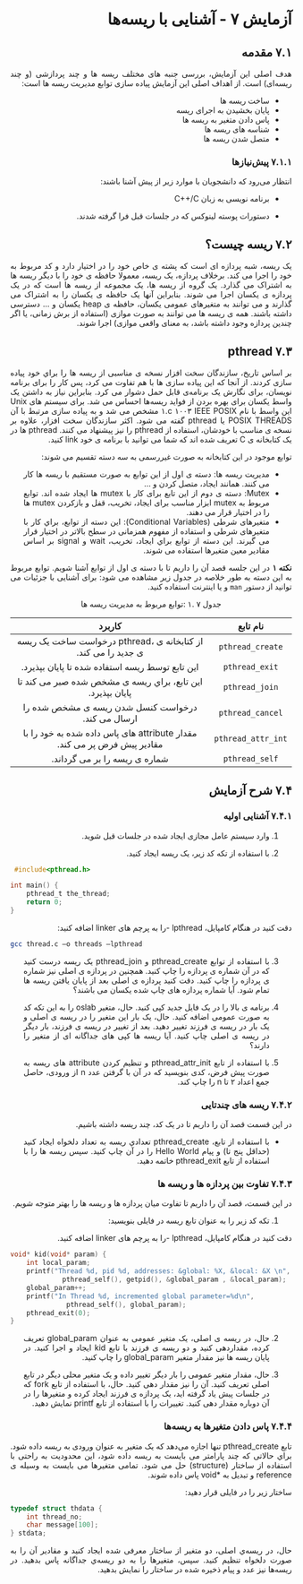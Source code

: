 <div dir="rtl" align='justify'>
   
# آزمایش ٧ - آشنایی با ریسه‌ها

## ۷.۱ مقدمه

هدف اصلی این آزمایش، بررسی جنبه های مختلف ریسه ها و چند پردازشی (و چند ریسه‌ای) است. از اهداف اصلی این آزمایش پیاده سازی توابع مدیریت ریسه ها است:

* ساخت ریسه ها
* پایان بخشیدن به اجرای ریسه
* پاس دادن متغير به ریسه ها
* شناسه های ریسه ها
* متصل شدن ریسه ها

### ۷.۱.۱ پیش‌نیازها

انتظار می‌رود که دانشجویان با موارد زیر از پیش آشنا باشند:

* برنامه نویسی به زبان C++/C

* دستورات پوسته لینوکس که در جلسات قبل فرا گرفته شدند.

## ۷.۲ ریسه چیست؟

یک ریسه، شبه پردازه ای است که پشته ی خاص خود را در اختيار دارد و کد مربوط به خود را اجرا می کند. برخلاف پردازه، یک ریسه، معمولا حافظه ی خود را با دیگر ریسه ها به اشتراک می گذارد. یک گروه از ریسه ها، یک مجموعه از ریسه ها است که در یک پردازه ی یکسان اجرا می شوند. بنابراین آنها یک حافظه ی یکسان را به اشتراک می گذارند و می توانند به متغیرهای عمومی یکسان، حافظه ی heap یکسان و ... دسترسی داشته باشند. همه ی ریسه ها می توانند به صورت موازی (استفاده از برش زمانی، یا اگر چندین پردازه وجود داشته باشد، به معنای واقعی موازی) اجرا شوند.

## ۷.۳ pthread

بر اساس تاریخ، سازندگان سخت افزار نسخه ی مناسبی از ریسه ها را براي خود پیاده سازی کردند. از آنجا که این پياده سازی ها با هم تفاوت می کرد، پس کار را برای برنامه نویسان، برای نگارش یک برنامه‌ی قابل حمل دشوار می کرد. بنابراین نياز به داشتن یک واسط یکسان برای بهره بردن از فواید ریسه‌ها احساس می شد. برای سيستم های Unix این واسط با نام IEEE POSIX ١٠٠٣ c.١ مشخص می شد و به پياده سازی مرتبط با آن POSIX THREADS یا pthread گفته می شود. اکثر سازندگان سخت افزار، علاوه بر نسخه ی مناسب با خودشان، استفاده از pthread را نيز پيشنهاد می کنند. pthread ها در یک کتابخانه ی C تعریف شده اند که شما می توانيد با برنامه ی خود link کنيد.

توابع موجود در این کتابخانه به صورت غیررسمی به سه دسته تقسيم می شوند:
*  مدیریت ریسه ها: دسته ی اول از این توابع به صورت مستقيم با ریسه ها کار می کنند. همانند ایجاد، متصل کردن و …
* Mutex: دسته ی دوم از این تابع برای کار با mutex ها ایجاد شده اند. توابع مربوط به mutex ابزار مناسب برای ایجاد، تخریب، قفل و بازکردن mutex ها را در اختيار قرار می دهند.
* متغیرهای شرطی (Conditional Variables): این دسته از توابع، براي کار با متغیرهای شرطی و استفاده از مفهوم همزمانی در سطح بالاتر در اختیار قرار می گیرند. این دسته از توابع براي ایجاد، تخریب، wait و signal بر اساس مقادیر معين متغيرها استفاده می شوند.

**نکته ۱**   در این جلسه قصد آن را داریم تا با دسته ی اول از توابع آشنا شویم. توابع مربوط به این دسته به طور خلاصه در جدول زیر مشاهده می شود: برای آشنایی با جزئيات می توانيد از دستور `man` و یا اینترنت استفاده کنيد.

  
<div align='center'>
  
  جدول ٧ .١ :توابع مربوط به مدیریت ریسه ها
  
| **نام تابع**                                                              |   **کاربرد**   |
|:-----------------------------------------------------------------------:|:----------------:|
| `pthread_create`   | از کتابخانه ی ،pthread درخواست ساخت یک ریسه ی جدید را می کند.           |
| `pthread_exit`     |  این تابع توسط ریسه استفاده شده تا پایان بپذیرد.                        |
| `pthread_join`     | این تابع، براي ریسه ی مشخص شده صبر می کند تا پایان بپذیرد.              |
| `pthread_cancel`   |  درخواست کنسل شدن ریسه ی مشخص شده را ارسال می کند.                      |
| `pthread_attr_int` |  مقدار attribute های پاس داده شده به خود را با مقادیر پیش فرض پر می کند. |
| `pthread_self`     |  شماره ی ریسه را بر می گرداند.                                          |
</div>


## ۷.۴ شرح آزمایش

### ۷.۴.۱ آشنایی اولیه

1. وارد سيستم عامل مجازی ایجاد شده در جلسات قبل شوید.

1. با استفاده از تکه کد زیر، یک ریسه ایجاد کنید.

<div dir="ltr">

```c
 #include<pthread.h>

int main() {
	pthread_t the_thread; 
	return 0;
}
```
</div>
دقت کنيد در هنگام کامپایل، lpthread -را به پرچم های linker اضافه كنيد:

<div dir="ltr">

```bash
gcc thread.c –o threads –lpthread
```
</div>

3. با استفاده از توابع pthread_create و pthread_join یک ریسه درست کنيد که در آن شماره ی پردازه را چاپ كنيد. همچنين در پردازه ی اصلی نيز شماره ی پردازه را چاپ كنيد. دقت کنيد پردازه ی اصلی بعد از پایان یافتن ریسه ها تمام شود. آیا شماره پردازه های چاپ شده یکسان می باشند؟

4. برنامه ی بالا را در یک فایل جدید کپی کنید. حال، متغير oslab را به این تکه کد به صورت عمومی اضافه كنيد. حال، یک بار این متغير را در ریسه ی اصلی و یک بار در ریسه ی فرزند تغيير دهيد. بعد از تغيير در ریسه ی فرزند، بار دیگر در ریسه ی اصلی چاپ كنيد. آیا ریسه ها کپی های جداگانه ای از متغير را دارند؟

5. با استفاده از تابع pthread_attr_init و تنظيم کردن attribute های ریسه به صورت پيش فرض، کدی بنویسید که در آن با گرفتن عدد n از ورودی، حاصل جمع اعداد ٢ تا n را چاپ کند.

### ۷.۴.۲ ريسه های چندتایی

در این قسمت قصد آن را داریم تا در یک کد، چند ریسه داشته باشيم.
* با استفاده از تابع، pthread_create تعدادي ریسه به تعداد دلخواه ایجاد کنيد (حداقل پنج تا) و پيام Hello World را در آن چاپ کنيد. سپس ریسه ها را با استفاده از تابع pthread_exit خاتمه دهيد. 

### ۷.۴.۳ تفاوت بين پردازه ها و ريسه ها

در این قسمت، قصد آن را داریم تا تفاوت ميان پردازه ها و ریسه ها را بهتر متوجه شویم.

1. تکه کد زیر را به عنوان تابع ریسه در فایلی بنویسید:

دقت کنيد در هنگام کامپایل، lpthread -را به پرچم های linker اضافه كنيد.

<div dir="ltr">

```c
void* kid(void* param) {
	int local_param;
	printf("Thread %d, pid %d, addresses: &global: %X, &local: &X \n", 
	         pthread_self(), getpid(), &global_param , &local_param);
	global_param++;
	printf("In Thread %d, incremented global parameter=%d\n", 
	          pthread_self(), global_param);
	pthread_exit(0);
}
```
</div>

2. حال، در ریسه ی اصلی، یک متغیر عمومی به عنوان global_param تعریف کرده، مقداردهی کنيد و دو ریسه ی فرزند با تابع kid ایجاد و اجرا کنيد. در پایان ریسه ها نيز مقدار متغير global_param را چاپ كنيد.

3. حال، مقدار متغير عمومی را بار دیگر تغيير داده و یک متغير محلی دیگر در تابع اصلی تعریف کنید. آن را نيز مقدار دهی کنید. حال، با استفاده از تابع fork که در جلسات پيش یاد گرفته اید، یک پردازه ی فرزند ایجاد کرده و متغيرها را در آن دوباره مقدار دهی کنيد. تغييرات را با استفاده از تابع printf نمایش دهيد.

### ۷.۴.۴ پاس دادن متغیرها به ريسه‌ها
تابع pthread_create تنها اجازه می‌دهد که یک متغیر به عنوان ورودی به ریسه داده شود. براي حالاتی که چند پارامتر می بایست به ریسه داده شود، این محدودیت به راحتی با استفاده از ساختار (structure) حل می شود. تمامی متغيرها می بایست به وسيله ی reference و تبدیل به *void پاس داده شوند.

 ساختار زیر را در فایلی قرار دهيد:
<div dir="ltr">

```c
typedef struct thdata {
	int thread_no;
	char message[100];
} stdata;
```
</div>

حال، در ریسه‌ي اصلی، دو متغير از ساختار معرفی شده ایجاد کنید و مقادیر آن را به صورت دلخواه تنظيم کنيد. سپس، متغيرها را به دو ریسه‌ي جداگانه پاس بدهيد. در ریسه‌ها نيز عدد و پيام ذخيره شده در ساختار را نمایش بدهيد.

